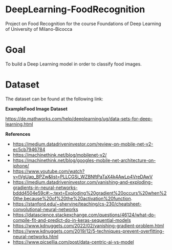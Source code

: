 # DeepLearning-FoodRecognition
Project on Food Recognition for the course Foundations of Deep Learning of University of Milano-Bicocca

# Goal
To build a Deep Learning model in order to classify food images.

# Dataset
The dataset can be found at the following link:

**ExampleFood Image Dataset**

https://de.mathworks.com/help/deeplearning/ug/data-sets-for-deep-learning.html

**References**

- https://medium.datadriveninvestor.com/review-on-mobile-net-v2-ec5cb7946784
- https://machinethink.net/blog/mobilenet-v2/
- https://machinethink.net/blog/googles-mobile-net-architecture-on-iphone/
- https://www.youtube.com/watch?v=tVgUap_BPZw&list=PLLCGSi_WZBNftPaTaX4k4AwLp4VreDAwV
- https://medium.datadriveninvestor.com/vanishing-and-exploding-gradients-in-neural-networks-bddd4504e59c#:~:text=Exploding%20gradient%20occurs%20when%20the,because%20of%20the%20activation%20function.
- https://stanford.edu/~shervine/teaching/cs-230/cheatsheet-convolutional-neural-networks
- https://datascience.stackexchange.com/questions/46124/what-do-compile-fit-and-predict-do-in-keras-sequential-models
- https://www.kdnuggets.com/2022/02/vanishing-gradient-problem.html
- https://www.kdnuggets.com/2019/12/5-techniques-prevent-overfitting-neural-networks.html
- https://www.picsellia.com/post/data-centric-ai-vs-model
